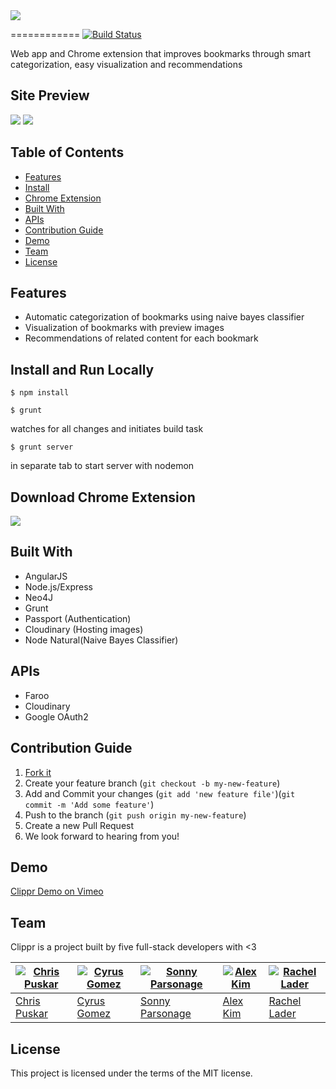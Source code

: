 <img src="http://i.imgur.com/7e4NuaM.png" align="center" />

============
[![Build Status](https://travis-ci.org/BitsPleaseMKS/Clipr.svg?branch=dev)](https://travis-ci.org/BitsPleaseMKS/Clipr)

Web app and Chrome extension that improves bookmarks through smart categorization, easy visualization and recommendations

## Site Preview

<img src="http://i.imgur.com/WBhHn0u.png" />

<img src="http://i.imgur.com/SF30HkA.png" />

## Table of Contents

  - [Features](#features)
  - [Install](#install-and-run-locally)
  - [Chrome Extension](#download-chrome-extension)
  - [Built With](#built-with)
  - [APIs](#apis)
  - [Contribution Guide](#contribution-guide)
  - [Demo](#demo)
  - [Team](#team)
  - [License](#license)

## Features

- Automatic categorization of bookmarks using naive bayes classifier
- Visualization of bookmarks with preview images
- Recommendations of related content for each bookmark

<!-- ## Flow Chart (prob change this name but Flow chart will go here) -->

## Install and Run Locally

```
$ npm install
```
```
$ grunt
```
watches for all changes and initiates build task
```
$ grunt server
```
in separate tab to start server with nodemon

## Download Chrome Extension

<a href="https://chrome.google.com/webstore/detail/ccgfgdnpcafmblafaojcahhjedhbnjal" target="_blank"><img src="http://i.imgur.com/Sgo40AL.png" /></a>

## Built With

- AngularJS
- Node.js/Express
- Neo4J
- Grunt
- Passport (Authentication)
- Cloudinary (Hosting images)
- Node Natural(Naive Bayes Classifier)

## APIs

- Faroo
- Cloudinary
- Google OAuth2

## Contribution Guide

1. [Fork it](https://github.com/BitsPleaseMKS/Clipr/fork)
2. Create your feature branch (`git checkout -b my-new-feature`)
3. Add and Commit your changes (`git add 'new feature file'`)(`git commit -m 'Add some feature'`)
4. Push to the branch (`git push origin my-new-feature`)
5. Create a new Pull Request
6. We look forward to hearing from you!

## Demo

<p><a href="https://vimeo.com/149559005" target="_blank">Clippr Demo on Vimeo</a></p>

## Team

Clippr is a project built by five full-stack developers with <3

[![Chris Puskar](https://avatars0.githubusercontent.com/u/5401197?v=3&s=120)](https://github.com/cjpuskar) | [![Cyrus Gomez](https://avatars2.githubusercontent.com/u/13814682?v=3&s=120)](https://github.com/cygomez) | [![Sonny Parsonage](https://avatars2.githubusercontent.com/u/13169991?v=3&s=120)](https://github.com/sonny-qa) | [![Alex Kim](https://avatars1.githubusercontent.com/u/10258122?v=3&s=120)](https://github.com/minseokim) | [![Rachel Lader](https://avatars0.githubusercontent.com/u/13043589?v=3&s=120)](https://github.com/RachelLader)
---|---|---|---|---|
[Chris Puskar](https://github.com/cjpuskar) | [Cyrus Gomez](https://github.com/cygomez) | [Sonny Parsonage](https://github.com/sonny-qa) | [Alex Kim](https://github.com/minseokim) | [Rachel Lader](https://github.com/RachelLader)

## License

This project is licensed under the terms of the MIT license.

